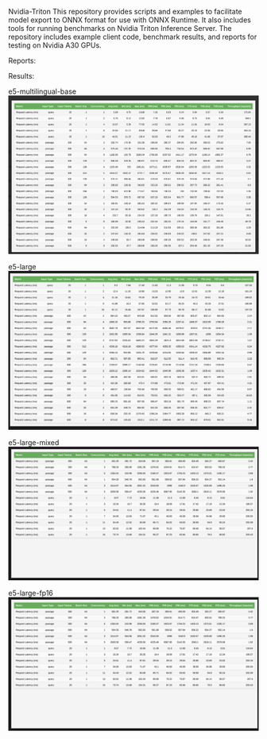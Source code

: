 Nvidia-Triton
This repository provides scripts and examples to facilitate model export to ONNX format for use with ONNX Runtime. It also includes tools for running benchmarks on Nvidia Triton Inference Server. The repository includes example client code, benchmark results, and reports for testing on Nvidia A30 GPUs.


Reports:


Results:

e5-multilingual-base   
![Alt text](./reports/A30/results-e5-multilingual-base.png)

e5-large 
![Alt text](./reports/A30/results-e5-large.png)

e5-large-mixed
![Alt text](./reports/A30/results-e5-large-mixed.png)

e5-large-fp16
![Alt text](./reports/A30/results-e5-large-mixed.png)




 






